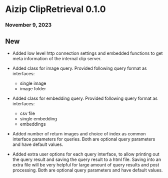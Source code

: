 # Aizip ClipRetrieval 0.1.0
### November 9, 2023

## New
* Added low level http connection settings and embedded functions to get meta information of the internal clip server.

* Added class for image query. Provided following query format as interfaces:
    - single image
    - image folder

* Added class for embedding query. Provided following query format as interfaces:
    - csv file
    - single embedding
    - embeddings

* Added number of return images and choice of index as common interface parameters for queries. Both are optional query parameters and have default values.

* Added extra user options for each query interface, to allow printing out the query result and saving the query result to a html file. Saving into an extra file will be very helpful for large amount of query results and post processing. Both are optional query parameters and have default values.